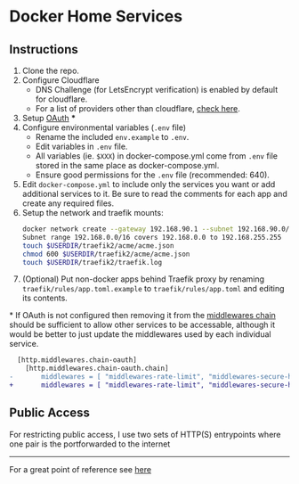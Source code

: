# Docker Home Services

## Instructions

1. Clone the repo.
2. Configure Cloudflare
    * DNS Challenge (for LetsEncrypt verification) is enabled by default for cloudflare.
    * For a list of providers other than cloudflare, [check here](https://docs.traefik.io/v2.0/https/acme/#providers).
3. Setup [OAuth](https://github.com/thomseddon/traefik-forward-auth) **\***
4. Configure environmental variables (`.env` file)
    * Rename the included `env.example` to `.env`.
    * Edit variables in `.env` file.
    * All variables (ie. `$XXX`) in docker-compose.yml come from `.env` file stored in the same place as docker-compose.yml.
    * Ensure good permissions for the `.env` file (recommended: 640).
5. Edit `docker-compose.yml` to include only the services you want or add additional services to it. Be sure to read the comments for each app and create any required files.
6. Setup the network and traefik mounts:
    ```bash
    docker network create --gateway 192.168.90.1 --subnet 192.168.90.0/24 t2_proxy
    Subnet range 192.168.0.0/16 covers 192.168.0.0 to 192.168.255.255
    touch $USERDIR/traefik2/acme/acme.json
    chmod 600 $USERDIR/traefik2/acme/acme.json
    touch $USERDIR/traefik2/traefik.log
    ```
7. (Optional) Put non-docker apps behind Traefik proxy by renaming `traefik/rules/app.toml.example` to `traefik/rules/app.toml` and editing its contents.

\* If OAuth is not configured then removing it from the [middlewares chain](./traefik/rules/middlewares-chains.toml) should be sufficient to allow other services to be accessable, although it would be better to just update the middlewares used by each individual service.

```diff
  [http.middlewares.chain-oauth]
    [http.middlewares.chain-oauth.chain]
-       middlewares = [ "middlewares-rate-limit", "middlewares-secure-headers", "middlewares-oauth"]
+       middlewares = [ "middlewares-rate-limit", "middlewares-secure-headers"]
```

## Public Access

For restricting public access, I use two sets of HTTP(S) entrypoints where one pair is the portforwarded to the internet


---

For a great point of reference see [here](https://www.smarthomebeginner.com/traefik-2-docker-tutorial/)
